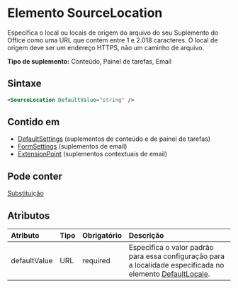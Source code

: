 # <a name="sourcelocation-element"></a>Elemento SourceLocation

Especifica o local ou locais de origem do arquivo do seu Suplemento do Office como uma URL que contém entre 1 e 2.018 caracteres. O local de origem deve ser um endereço HTTPS, não um caminho de arquivo.

**Tipo de suplemento:** Conteúdo, Painel de tarefas, Email

## <a name="syntax"></a>Sintaxe

```XML
<SourceLocation DefaultValue="string" />
```

## <a name="contained-in"></a>Contido em

- [DefaultSettings](defaultsettings.md) (suplementos de conteúdo e de painel de tarefas)
- [FormSettings](formsettings.md) (suplementos de email)
- [ExtensionPoint](extensionpoint.md) (suplementos contextuais de email)

## <a name="can-contain"></a>Pode conter

[Substituição](override.md)

## <a name="attributes"></a>Atributos

|**Atributo**|**Tipo**|**Obrigatório**|**Descrição**|
|:-----|:-----|:-----|:-----|
|defaultValue|URL|required|Especifica o valor padrão para essa configuração para a localidade especificada no elemento [DefaultLocale](defaultlocale.md).|
